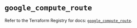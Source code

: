 # `google_compute_route`

Refer to the Terraform Registry for docs: [`google_compute_route`](https://registry.terraform.io/providers/hashicorp/google/6.15.0/docs/resources/compute_route).
